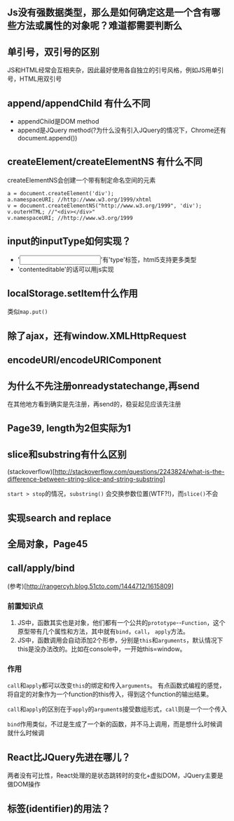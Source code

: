 ## Js没有强数据类型，那么是如何确定这是一个含有哪些方法或属性的对象呢？难道都需要判断么
## 单引号，双引号的区别
JS和HTML经常会互相夹杂，因此最好使用各自独立的引号风格，例如JS用单引号，HTML用双引号
## append/appendChild 有什么不同
- appendChild是DOM method
- append是JQuery method(?为什么没有引入JQuery的情况下，Chrome还有document.append())
## createElement/createElementNS 有什么不同
createElementNS会创建一个带有制定命名空间的元素
```
a = document.createElement('div');
a.namespaceURI; //http://www.w3.org/1999/xhtml
v = document.createElementNS("http://www.w3.org/1999", 'div');
v.outerHTML; //"<div></div>"
v.namespaceURI; //http://www.w3.org/1999
```
## input的inputType如何实现？
- '<input>'有'type'标签，html5支持更多类型
- 'contenteditable'的话可以用js实现
## localStorage.setItem什么作用
类似`map.put()`
## 除了ajax，还有window.XMLHttpRequest
## encodeURI/encodeURIComponent
## 为什么不先注册onreadystatechange,再send
在其他地方看到确实是先注册，再send的，稳妥起见应该先注册
## Page39, length为2但实际为1
## slice和substring有什么区别
(stackoverflow)[http://stackoverflow.com/questions/2243824/what-is-the-difference-between-string-slice-and-string-substring]

`start > stop`的情况，`substring()` 会交换参数位置(WTF?!)，而`slice()`不会
## 实现search and replace
## 全局对象，Page45
## call/apply/bind
(参考)[http://rangercyh.blog.51cto.com/1444712/1615809]
### 前置知识点
1. JS中，函数其实也是对象，他们都有一个公共的`prototype`--`Function`，这个原型带有几个属性和方法，其中就有`bind`，`call`， `apply`方法。
2. JS中，函数调用会自动添加2个形参，分别是`this`和`arguments`，默认情况下this是没办法改的。比如在console中，一开始this=window。

### 作用
`call`和`apply`都可以改变`this`的绑定和传入`arguments`。 有点函数式编程的感觉，将自定的对象作为一个function的this传入，得到这个function的输出结果。

`call`和`apply`的区别在于`apply`的`argument`s接受数组形式，`call`则是一个一个传入

`bind`作用类似，不过是生成了一个新的函数，并不马上调用，而是想什么时候调就什么时候调
## React比JQuery先进在哪儿？
两者没有可比性，React处理的是状态跳转时的变化+虚拟DOM，JQuery主要是做DOM操作
## 标签(identifier)的用法？
